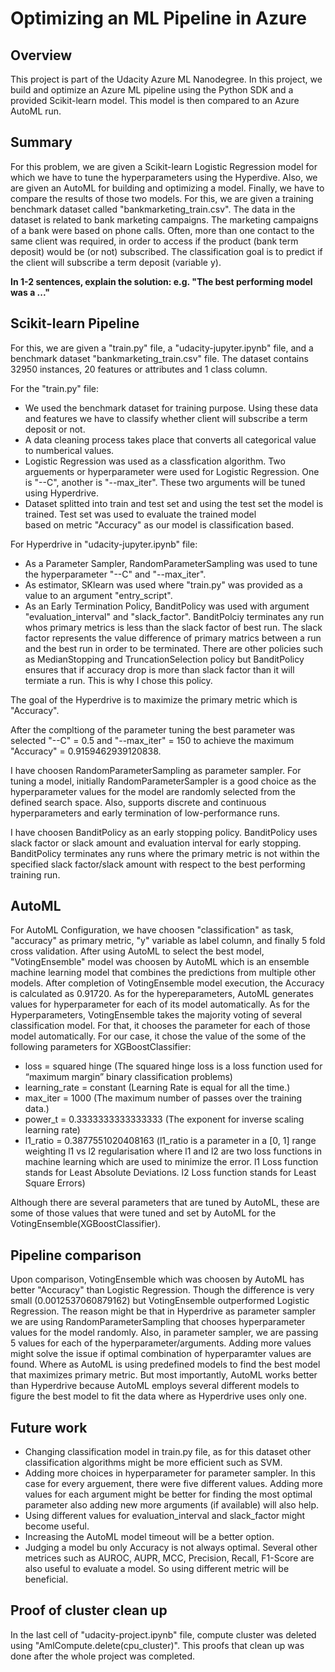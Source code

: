 # Optimizing an ML Pipeline in Azure

## Overview
This project is part of the Udacity Azure ML Nanodegree.
In this project, we build and optimize an Azure ML pipeline using the Python SDK and a provided Scikit-learn model.
This model is then compared to an Azure AutoML run.

## Summary
For this problem, we are given a Scikit-learn Logistic Regression model for which we have to tune the hyperparameters using the Hyperdive. Also, we are given an AutoML for building and optimizing a model. Finally, we have to compare the results of those two models. For this, we are given a training benchmark dataset called "bankmarketing_train.csv". The data in the dataset is related to bank marketing campaigns. The marketing campaigns of a bank were based on phone calls. Often, more than one contact to the same client was required, in order to access if the product (bank term deposit) would be (or not) subscribed. The classification goal is to predict if the client will subscribe a term deposit (variable y).

**In 1-2 sentences, explain the solution: e.g. "The best performing model was a ..."**

## Scikit-learn Pipeline
For this, we are given a "train.py" file, a "udacity-jupyter.ipynb" file, and a benchmark dataset "bankmarketing_train.csv" file. The dataset contains 32950 instances, 20 features or attributes and 1 class column.

For the "train.py" file: 
-   We used the benchmark dataset for training purpose. Using these data and features we have to classify whether client will subscribe a term 
    deposit or not. 
-   A data cleaning process takes place that converts all categorical value to numberical values.
-   Logistic Regression was used as a classfication algorithm. Two arguements or hyperparameter were used for Logistic Regression. One 
    is "--C", another is "--max_iter". These two arguments will be tuned using Hyperdrive.
-   Dataset splitted into train and test set and using the test set the model is trained. Test set was used to evaluate the trained model   
    based on metric "Accuracy" as our model is classification based.

For Hyperdrive in "udacity-jupyter.ipynb" file:
-   As a Parameter Sampler, RandomParameterSampling was used to tune the hyperparameter "--C" and "--max_iter".
-   As estimator, SKlearn was used where "train.py" was provided as a value to an argument "entry_script". 
-   As an Early Termination Policy, BanditPolicy was used with argument "evaluation_interval" and "slack_factor". BanditPolciy terminates any run whos primary metrics is less than the slack factor of best run. The slack factor represents the value difference of primary matrics between a run and the best run in order to be terminated. There are other policies such as MedianStopping and TruncationSelection policy but BanditPolicy ensures that if accuracy drop is more than slack factor than it will termiate a run. This is why I chose this policy.
    

The goal of the Hyperdrive is to maximize the primary metric which is "Accuracy".

After the compltiong of the parameter tuning the best parameter was selected "--C" = 0.5 and "--max_iter" = 150 to achieve the maximum "Accuracy" = 0.9159462939120838.

I have choosen RandomParameterSampling as parameter sampler. For tuning a model, initially RandomParameterSampler is a good choice as the hyperparameter values for the model are randomly selected from the defined search space. Also, supports discrete and continuous hyperparameters and early termination of low-performance runs.

I have choosen BanditPolicy as an early stopping policy. BanditPolicy uses slack factor or slack amount and evaluation interval for early stopping. BanditPolicy terminates any runs where the primary metric is not within the specified slack factor/slack amount with respect to the best performing training run.


## AutoML
For AutoML Configuration, we have choosen "classification" as task, "accuracy" as primary metric, "y" variable as label column, and finally 5 fold cross validation.
After using AutoML to select the best model, "VotingEnsemble" model was choosen by AutoML which is an ensemble machine learning model that combines the predictions from 
multiple other models. After completion of VotingEnsemble model execution, the Accuracy is calculated as 0.91720. 
As for the hypereparameters, AutoML generates values for hyperparameter for each of its model automatically. As for the Hyperparameters, VotingEnsemble takes the majority voting of several classification model. For that, it chooses the parameter for each of those model automatically. For our case, it chose the value of the some of the following parameters for XGBoostClassifier:

-   loss = squared hinge (The squared hinge loss is a loss function used for “maximum margin” binary classification problems)
-   learning_rate = constant (Learning Rate is equal for all the time.)
-   max_iter = 1000 (The maximum number of passes over the training data.)
-   power_t = 0.3333333333333333 (The exponent for inverse scaling learning rate)
-   l1_ratio = 0.3877551020408163 (l1_ratio is a parameter in a [0, 1] range weighting l1 vs l2 regularisation where l1 and l2 are two loss functions in machine learning which are used to minimize the error. l1 Loss function stands for Least Absolute Deviations. l2 Loss function stands for Least Square Errors)

Although there are several parameters that are tuned by AutoML, these are some of those values that were tuned and set by AutoML for the VotingEnsemble(XGBoostClassifier).


## Pipeline comparison
Upon comparison, VotingEnsemble which was choosen by AutoML has better "Accuracy" than Logistic Regression. Though the difference is very small (0.0012537060879162) but VotingEnsemble outperformed Logistic Regression. 
The reason might be that in Hyperdrive as parameter sampler we are using RandomParameterSampling that chooses hyperparameter values for the model randomly. Also, in parameter sampler, we are passing 5 values for each of the hyperparameter/arguments. Adding more values might solve the issue if optimal combination of hyperparamter values are found. Where as AutoML is using predefined models to find the best model that maximizes primary metric. But most importantly, AutoML works better than Hyperdrive because AutoML employs several different models to figure the best model to fit the data where as Hyperdrive uses only one.

## Future work
-   Changing classification model in train.py file, as for this dataset other classification algorithms might be more efficient such as SVM.
-   Adding more choices in hyperparameter for parameter sampler. In this case for every arguement, there were five different values. Adding 
    more values for each argument might be better for finding the most optimal parameter also adding new more arguments (if available) will also help.
-   Using different values for evaluation_interval and slack_factor might become useful.
-   Increasing the AutoML model timeout will be a better option.
-   Judging a model bu only Accuracy is not always optimal. Several other metrices such as AUROC, AUPR, MCC, Precision, Recall, F1-Score are 
    also useful to evaluate a model. So using different metric will be beneficial.

## Proof of cluster clean up
In the last cell of "udacity-project.ipynb" file, compute cluster was deleted using "AmlCompute.delete(cpu_cluster)". This proofs that clean up was done after the whole project was completed.
